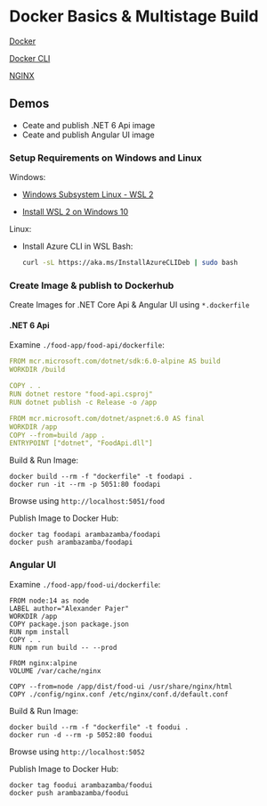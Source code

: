 # Docker Basics & Multistage Build

[Docker](https://www.docker.com/products/docker-desktop)

[Docker CLI](https://docs.docker.com/engine/reference/commandline/cli/)

[NGINX](https://www.nginx.com/)

## Demos

- Ceate and publish .NET 6 Api image
- Ceate and publish Angular UI image

### Setup Requirements on Windows and Linux

Windows:

- [Windows Subsystem Linux - WSL 2](https://docs.microsoft.com/en-us/windows/wsl/wsl2-about)

- [Install WSL 2 on Windows 10](https://pureinfotech.com/install-windows-subsystem-linux-2-windows-10/)

Linux:

- Install Azure CLI in WSL Bash:

    ```bash
    curl -sL https://aka.ms/InstallAzureCLIDeb | sudo bash
    ```

### Create Image & publish to Dockerhub

Create Images for .NET Core Api & Angular UI using `*.dockerfile`

#### .NET 6 Api

Examine `./food-app/food-api/dockerfile`:

```yaml
FROM mcr.microsoft.com/dotnet/sdk:6.0-alpine AS build
WORKDIR /build

COPY . .
RUN dotnet restore "food-api.csproj"
RUN dotnet publish -c Release -o /app

FROM mcr.microsoft.com/dotnet/aspnet:6.0 AS final
WORKDIR /app
COPY --from=build /app .
ENTRYPOINT ["dotnet", "FoodApi.dll"]
```

Build & Run Image:

```
docker build --rm -f "dockerfile" -t foodapi .
docker run -it --rm -p 5051:80 foodapi
```

Browse using `http://localhost:5051/food`

Publish Image to Docker Hub:

```
docker tag foodapi arambazamba/foodapi
docker push arambazamba/foodapi
```

### Angular UI

Examine `./food-app/food-ui/dockerfile`:

```docker
FROM node:14 as node
LABEL author="Alexander Pajer"
WORKDIR /app
COPY package.json package.json
RUN npm install
COPY . .
RUN npm run build -- --prod

FROM nginx:alpine
VOLUME /var/cache/nginx

COPY --from=node /app/dist/food-ui /usr/share/nginx/html 
COPY ./config/nginx.conf /etc/nginx/conf.d/default.conf
```

Build & Run Image:

```
docker build --rm -f "dockerfile" -t foodui .
docker run -d --rm -p 5052:80 foodui
```

Browse using `http://localhost:5052`

Publish Image to Docker Hub:

```
docker tag foodui arambazamba/foodui
docker push arambazamba/foodui
```